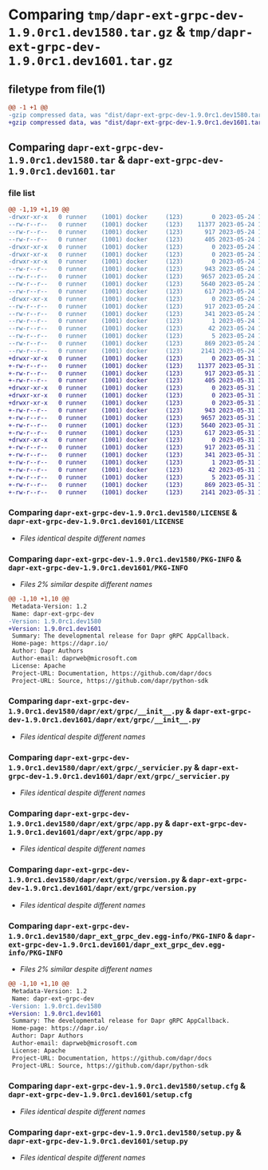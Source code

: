 # Comparing `tmp/dapr-ext-grpc-dev-1.9.0rc1.dev1580.tar.gz` & `tmp/dapr-ext-grpc-dev-1.9.0rc1.dev1601.tar.gz`

## filetype from file(1)

```diff
@@ -1 +1 @@
-gzip compressed data, was "dist/dapr-ext-grpc-dev-1.9.0rc1.dev1580.tar", last modified: Wed May 24 16:45:21 2023, max compression
+gzip compressed data, was "dist/dapr-ext-grpc-dev-1.9.0rc1.dev1601.tar", last modified: Wed May 31 15:44:20 2023, max compression
```

## Comparing `dapr-ext-grpc-dev-1.9.0rc1.dev1580.tar` & `dapr-ext-grpc-dev-1.9.0rc1.dev1601.tar`

### file list

```diff
@@ -1,19 +1,19 @@
-drwxr-xr-x   0 runner    (1001) docker     (123)        0 2023-05-24 16:45:21.000000 dapr-ext-grpc-dev-1.9.0rc1.dev1580/
--rw-r--r--   0 runner    (1001) docker     (123)    11377 2023-05-24 16:44:46.000000 dapr-ext-grpc-dev-1.9.0rc1.dev1580/LICENSE
--rw-r--r--   0 runner    (1001) docker     (123)      917 2023-05-24 16:45:21.000000 dapr-ext-grpc-dev-1.9.0rc1.dev1580/PKG-INFO
--rw-r--r--   0 runner    (1001) docker     (123)      405 2023-05-24 16:44:46.000000 dapr-ext-grpc-dev-1.9.0rc1.dev1580/README.rst
-drwxr-xr-x   0 runner    (1001) docker     (123)        0 2023-05-24 16:45:21.000000 dapr-ext-grpc-dev-1.9.0rc1.dev1580/dapr/
-drwxr-xr-x   0 runner    (1001) docker     (123)        0 2023-05-24 16:45:21.000000 dapr-ext-grpc-dev-1.9.0rc1.dev1580/dapr/ext/
-drwxr-xr-x   0 runner    (1001) docker     (123)        0 2023-05-24 16:45:21.000000 dapr-ext-grpc-dev-1.9.0rc1.dev1580/dapr/ext/grpc/
--rw-r--r--   0 runner    (1001) docker     (123)      943 2023-05-24 16:44:46.000000 dapr-ext-grpc-dev-1.9.0rc1.dev1580/dapr/ext/grpc/__init__.py
--rw-r--r--   0 runner    (1001) docker     (123)     9657 2023-05-24 16:44:46.000000 dapr-ext-grpc-dev-1.9.0rc1.dev1580/dapr/ext/grpc/_servicier.py
--rw-r--r--   0 runner    (1001) docker     (123)     5640 2023-05-24 16:44:46.000000 dapr-ext-grpc-dev-1.9.0rc1.dev1580/dapr/ext/grpc/app.py
--rw-r--r--   0 runner    (1001) docker     (123)      617 2023-05-24 16:44:46.000000 dapr-ext-grpc-dev-1.9.0rc1.dev1580/dapr/ext/grpc/version.py
-drwxr-xr-x   0 runner    (1001) docker     (123)        0 2023-05-24 16:45:21.000000 dapr-ext-grpc-dev-1.9.0rc1.dev1580/dapr_ext_grpc_dev.egg-info/
--rw-r--r--   0 runner    (1001) docker     (123)      917 2023-05-24 16:45:21.000000 dapr-ext-grpc-dev-1.9.0rc1.dev1580/dapr_ext_grpc_dev.egg-info/PKG-INFO
--rw-r--r--   0 runner    (1001) docker     (123)      341 2023-05-24 16:45:21.000000 dapr-ext-grpc-dev-1.9.0rc1.dev1580/dapr_ext_grpc_dev.egg-info/SOURCES.txt
--rw-r--r--   0 runner    (1001) docker     (123)        1 2023-05-24 16:45:21.000000 dapr-ext-grpc-dev-1.9.0rc1.dev1580/dapr_ext_grpc_dev.egg-info/dependency_links.txt
--rw-r--r--   0 runner    (1001) docker     (123)       42 2023-05-24 16:45:21.000000 dapr-ext-grpc-dev-1.9.0rc1.dev1580/dapr_ext_grpc_dev.egg-info/requires.txt
--rw-r--r--   0 runner    (1001) docker     (123)        5 2023-05-24 16:45:21.000000 dapr-ext-grpc-dev-1.9.0rc1.dev1580/dapr_ext_grpc_dev.egg-info/top_level.txt
--rw-r--r--   0 runner    (1001) docker     (123)      869 2023-05-24 16:45:21.000000 dapr-ext-grpc-dev-1.9.0rc1.dev1580/setup.cfg
--rw-r--r--   0 runner    (1001) docker     (123)     2141 2023-05-24 16:44:46.000000 dapr-ext-grpc-dev-1.9.0rc1.dev1580/setup.py
+drwxr-xr-x   0 runner    (1001) docker     (123)        0 2023-05-31 15:44:20.000000 dapr-ext-grpc-dev-1.9.0rc1.dev1601/
+-rw-r--r--   0 runner    (1001) docker     (123)    11377 2023-05-31 15:43:49.000000 dapr-ext-grpc-dev-1.9.0rc1.dev1601/LICENSE
+-rw-r--r--   0 runner    (1001) docker     (123)      917 2023-05-31 15:44:20.000000 dapr-ext-grpc-dev-1.9.0rc1.dev1601/PKG-INFO
+-rw-r--r--   0 runner    (1001) docker     (123)      405 2023-05-31 15:43:49.000000 dapr-ext-grpc-dev-1.9.0rc1.dev1601/README.rst
+drwxr-xr-x   0 runner    (1001) docker     (123)        0 2023-05-31 15:44:20.000000 dapr-ext-grpc-dev-1.9.0rc1.dev1601/dapr/
+drwxr-xr-x   0 runner    (1001) docker     (123)        0 2023-05-31 15:44:20.000000 dapr-ext-grpc-dev-1.9.0rc1.dev1601/dapr/ext/
+drwxr-xr-x   0 runner    (1001) docker     (123)        0 2023-05-31 15:44:20.000000 dapr-ext-grpc-dev-1.9.0rc1.dev1601/dapr/ext/grpc/
+-rw-r--r--   0 runner    (1001) docker     (123)      943 2023-05-31 15:43:49.000000 dapr-ext-grpc-dev-1.9.0rc1.dev1601/dapr/ext/grpc/__init__.py
+-rw-r--r--   0 runner    (1001) docker     (123)     9657 2023-05-31 15:43:49.000000 dapr-ext-grpc-dev-1.9.0rc1.dev1601/dapr/ext/grpc/_servicier.py
+-rw-r--r--   0 runner    (1001) docker     (123)     5640 2023-05-31 15:43:49.000000 dapr-ext-grpc-dev-1.9.0rc1.dev1601/dapr/ext/grpc/app.py
+-rw-r--r--   0 runner    (1001) docker     (123)      617 2023-05-31 15:43:49.000000 dapr-ext-grpc-dev-1.9.0rc1.dev1601/dapr/ext/grpc/version.py
+drwxr-xr-x   0 runner    (1001) docker     (123)        0 2023-05-31 15:44:20.000000 dapr-ext-grpc-dev-1.9.0rc1.dev1601/dapr_ext_grpc_dev.egg-info/
+-rw-r--r--   0 runner    (1001) docker     (123)      917 2023-05-31 15:44:20.000000 dapr-ext-grpc-dev-1.9.0rc1.dev1601/dapr_ext_grpc_dev.egg-info/PKG-INFO
+-rw-r--r--   0 runner    (1001) docker     (123)      341 2023-05-31 15:44:20.000000 dapr-ext-grpc-dev-1.9.0rc1.dev1601/dapr_ext_grpc_dev.egg-info/SOURCES.txt
+-rw-r--r--   0 runner    (1001) docker     (123)        1 2023-05-31 15:44:20.000000 dapr-ext-grpc-dev-1.9.0rc1.dev1601/dapr_ext_grpc_dev.egg-info/dependency_links.txt
+-rw-r--r--   0 runner    (1001) docker     (123)       42 2023-05-31 15:44:20.000000 dapr-ext-grpc-dev-1.9.0rc1.dev1601/dapr_ext_grpc_dev.egg-info/requires.txt
+-rw-r--r--   0 runner    (1001) docker     (123)        5 2023-05-31 15:44:20.000000 dapr-ext-grpc-dev-1.9.0rc1.dev1601/dapr_ext_grpc_dev.egg-info/top_level.txt
+-rw-r--r--   0 runner    (1001) docker     (123)      869 2023-05-31 15:44:20.000000 dapr-ext-grpc-dev-1.9.0rc1.dev1601/setup.cfg
+-rw-r--r--   0 runner    (1001) docker     (123)     2141 2023-05-31 15:43:49.000000 dapr-ext-grpc-dev-1.9.0rc1.dev1601/setup.py
```

### Comparing `dapr-ext-grpc-dev-1.9.0rc1.dev1580/LICENSE` & `dapr-ext-grpc-dev-1.9.0rc1.dev1601/LICENSE`

 * *Files identical despite different names*

### Comparing `dapr-ext-grpc-dev-1.9.0rc1.dev1580/PKG-INFO` & `dapr-ext-grpc-dev-1.9.0rc1.dev1601/PKG-INFO`

 * *Files 2% similar despite different names*

```diff
@@ -1,10 +1,10 @@
 Metadata-Version: 1.2
 Name: dapr-ext-grpc-dev
-Version: 1.9.0rc1.dev1580
+Version: 1.9.0rc1.dev1601
 Summary: The developmental release for Dapr gRPC AppCallback.
 Home-page: https://dapr.io/
 Author: Dapr Authors
 Author-email: daprweb@microsoft.com
 License: Apache
 Project-URL: Documentation, https://github.com/dapr/docs
 Project-URL: Source, https://github.com/dapr/python-sdk
```

### Comparing `dapr-ext-grpc-dev-1.9.0rc1.dev1580/dapr/ext/grpc/__init__.py` & `dapr-ext-grpc-dev-1.9.0rc1.dev1601/dapr/ext/grpc/__init__.py`

 * *Files identical despite different names*

### Comparing `dapr-ext-grpc-dev-1.9.0rc1.dev1580/dapr/ext/grpc/_servicier.py` & `dapr-ext-grpc-dev-1.9.0rc1.dev1601/dapr/ext/grpc/_servicier.py`

 * *Files identical despite different names*

### Comparing `dapr-ext-grpc-dev-1.9.0rc1.dev1580/dapr/ext/grpc/app.py` & `dapr-ext-grpc-dev-1.9.0rc1.dev1601/dapr/ext/grpc/app.py`

 * *Files identical despite different names*

### Comparing `dapr-ext-grpc-dev-1.9.0rc1.dev1580/dapr/ext/grpc/version.py` & `dapr-ext-grpc-dev-1.9.0rc1.dev1601/dapr/ext/grpc/version.py`

 * *Files identical despite different names*

### Comparing `dapr-ext-grpc-dev-1.9.0rc1.dev1580/dapr_ext_grpc_dev.egg-info/PKG-INFO` & `dapr-ext-grpc-dev-1.9.0rc1.dev1601/dapr_ext_grpc_dev.egg-info/PKG-INFO`

 * *Files 2% similar despite different names*

```diff
@@ -1,10 +1,10 @@
 Metadata-Version: 1.2
 Name: dapr-ext-grpc-dev
-Version: 1.9.0rc1.dev1580
+Version: 1.9.0rc1.dev1601
 Summary: The developmental release for Dapr gRPC AppCallback.
 Home-page: https://dapr.io/
 Author: Dapr Authors
 Author-email: daprweb@microsoft.com
 License: Apache
 Project-URL: Documentation, https://github.com/dapr/docs
 Project-URL: Source, https://github.com/dapr/python-sdk
```

### Comparing `dapr-ext-grpc-dev-1.9.0rc1.dev1580/setup.cfg` & `dapr-ext-grpc-dev-1.9.0rc1.dev1601/setup.cfg`

 * *Files identical despite different names*

### Comparing `dapr-ext-grpc-dev-1.9.0rc1.dev1580/setup.py` & `dapr-ext-grpc-dev-1.9.0rc1.dev1601/setup.py`

 * *Files identical despite different names*

